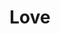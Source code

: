 ---
pid: MP191
title: Love
location_transcription: 
zipcode: '19140'
outside_phl: 
neighborhood: Hunting Park
age: '16'
age_range: 13-19
instagram: 
image_file_name: MP_191.jpg
proposal_transcription: 
topic: Love
topic_summary: '0'
type: Other No Form
keywords_other: 
credit: Kristian Guzman
image_labels: A character of the word //love//
twitter: 
facebook: 
permalink: "/monuments/mp191/"
layout: item-page
---